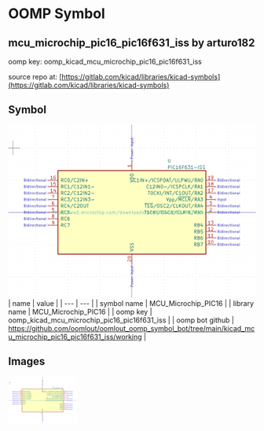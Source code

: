 # OOMP Symbol  
## mcu_microchip_pic16_pic16f631_iss  by arturo182  
  
oomp key: oomp_kicad_mcu_microchip_pic16_pic16f631_iss  
  
source repo at: [https://gitlab.com/kicad/libraries/kicad-symbols](https://gitlab.com/kicad/libraries/kicad-symbols)  
## Symbol  
  
[![working.png](working_600.png)](working.png)  
| name | value | 
| --- | --- | 
| symbol name | MCU_Microchip_PIC16 | 
| library name | MCU_Microchip_PIC16 | 
| oomp key | oomp_kicad_mcu_microchip_pic16_pic16f631_iss | 
| oomp bot github | https://github.com/oomlout/oomlout_oomp_symbol_bot/tree/main/kicad_mcu_microchip_pic16_pic16f631_iss/working | 
## Images  
  
[![working.png](working_140.png)](working.png)  
